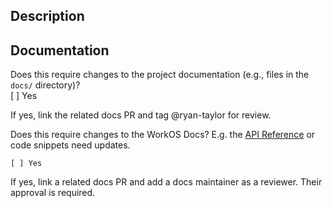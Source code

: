 ## Description

## Documentation

Does this require changes to the project documentation (e.g., files in the `docs/` directory)?  
[ ] Yes

If yes, link the related docs PR and tag @ryan-taylor for review.

Does this require changes to the WorkOS Docs? E.g. the [API Reference](https://workos.com/docs/reference) or code snippets need updates.

```
[ ] Yes
```

If yes, link a related docs PR and add a docs maintainer as a reviewer. Their approval is required.
